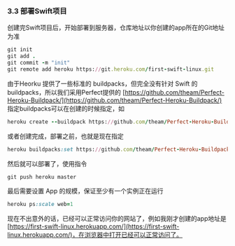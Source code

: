 ### 3.3 部署Swift项目
创建完Swift项目后，开始部署到服务器，仓库地址以你创建的app所在的Git地址为准
```ruby
git init
git add .
git commit -m "init"
git remote add heroku https://git.heroku.com/first-swift-linux.git

```
由于Heorku 提供了一些标准的 buildpacks，但完全没有针对 Swift 的 buildpacks，所以我们采用Perfect提供的 [https://github.com/theam/Perfect-Heroku-Buildpack/](https://github.com/theam/Perfect-Heroku-Buildpack/)
指定buildpacks可以在创建的时候指定，如
```ruby
heroku create --buildpack https://github.com/theam/Perfect-Heroku-Buildpack.git
```
或者创建完成，部署之前，也就是现在指定
```ruby
heroku buildpacks:set https://github.com/theam/Perfect-Heroku-Buildpack.git
```
然后就可以部署了，使用指令
```ruby
git push heroku master
```
最后需要设置 App 的规模，保证至少有一个实例正在运行
```ruby
heroku ps:scale web=1
```
现在不出意外的话，已经可以正常访问你的网站了，例如我刚才创建的app地址是 [https://first-swift-linux.herokuapp.com/](https://first-swift-linux.herokuapp.com/)，在浏览器中打开已经可以正常访问了。

